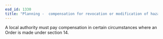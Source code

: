 ```yaml
---
esd_id: 1330
title: "Planning -  compensation for revocation or modification of hazardous substances consent"
---
```


A local authority must pay compensation in certain circumstances where an Order is made under section 14.

